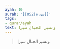 ```yaml
---
ayah: 10
surah: '[[052|سورة]]'
tags:
- quran/ayah
text: وتسير الجبال سيرا
---
```

> وتسير الجبال سيرا
